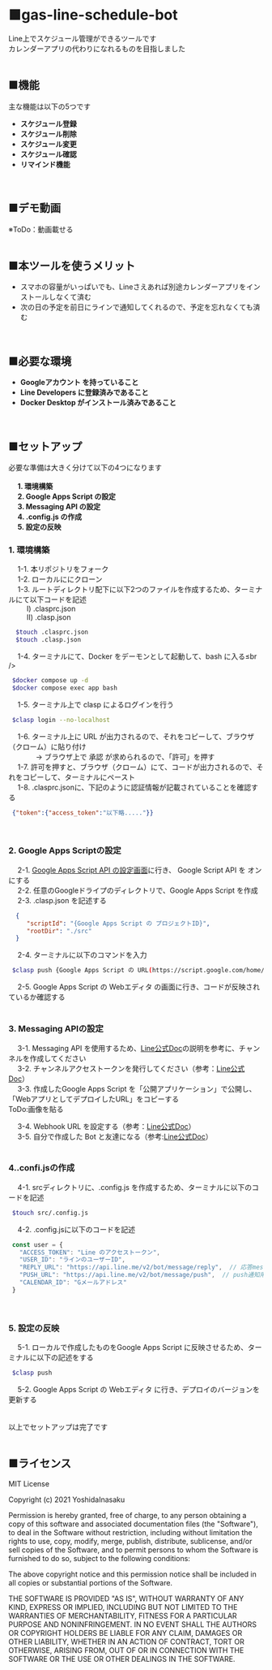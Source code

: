# ■gas-line-schedule-bot  
Line上でスケジュール管理ができるツールです<br />
カレンダーアプリの代わりになれるものを目指しました<br />
<br />

## ■機能
主な機能は以下の5つです
- <b>スケジュール登録</b>
- <b>スケジュール削除</b>
- <b>スケジュール変更</b>
- <b>スケジュール確認</b>
- <b>リマインド機能</b>
<br />

## ■デモ動画
※ToDo：動画載せる<br />
<br />

## ■本ツールを使うメリット
- スマホの容量がいっぱいでも、Lineさえあれば別途カレンダーアプリをインストールしなくて済む<br />
- 次の日の予定を前日にラインで通知してくれるので、予定を忘れなくても済む
<br />

## ■必要な環境
- <b>Googleアカウント を持っていること</b>
- <b>Line Developers に登録済みであること</b>
- <b>Docker Desktop がインストール済みであること</b>
<br />

## ■セットアップ
必要な準備は大きく分けて以下の4つになります<br />
<br />
&emsp; <b>1. 環境構築</b><br />
&emsp; <b>2. Google Apps Script の設定</b><br />
&emsp; <b>3. Messaging API の設定</b><br />
&emsp; <b>4. .config.js の作成</b><br />
&emsp; <b>5. 設定の反映</b>
<br />
### 1. 環境構築<br />
&emsp; 1-1. 本リポジトリをフォーク<br />
&emsp; 1-2. ローカルににクローン<br />
&emsp; 1-3. ルートディレクトリ配下に以下2つのファイルを作成するため、ターミナルにて以下コードを記述<br />
  &emsp; &emsp; Ⅰ) .clasprc.json <br />
  &emsp; &emsp; Ⅱ) .clasp.json <br />
  ```sh
    $touch .clasprc.json
    $touch .clasp.json
  ```
&emsp; 1-4. ターミナルにて、Docker をデーモンとして起動して、bash に入る≤br />
  ```sh
   $docker compose up -d
   $docker compose exec app bash
  ```
&emsp; 1-5. ターミナル上で clasp によるログインを行う<br />
  ```sh
   $clasp login --no-localhost
  ```
&emsp; 1-6. ターミナル上に URL が出力されるので、それをコピーして、ブラウザ（クローム）に貼り付け<br />
　　&emsp; &nbsp; → ブラウザ上で 承認 が求められるので、「許可」を押す<br />
&emsp; 1-7. 許可を押すと、ブラウザ（クローム）にて、コードが出力されるので、それをコピーして、ターミナルにペースト<br />
&emsp; 1-8. .clasprc.jsonに、下記のように認証情報が記載されていることを確認する
  ```json
   {"token":{"access_token":"以下略....."}}
  ```
<br />

### 2. Google Apps Scriptの設定<br />
&emsp; 2-1. [Google Apps Script API の設定画面](https://script.google.com/home/usersettings)に行き、 Google Script API を オン にする<br />
&emsp; 2-2. 任意のGoogleドライプのディレクトリで、Google Apps Script を作成<br />
&emsp; 2-3. .clasp.json を記述する
  ```json
    {
       "scriptId": "{Google Apps Script の プロジェクトID}",
       "rootDir": "./src"
    }
  ```
&emsp; 2-4. ターミナルに以下のコマンドを入力<br />
   ```sh
    $clasp push {Google Apps Script の URL(https://script.google.com/home/projects/{プロジェクトID}/edit 全文)}
   ```
&emsp; 2-5. Google Apps Script の Webエディタ の画面に行き、コードが反映されているか確認する<br />
<br/>

### 3. Messaging APIの設定<br />
&emsp; 3-1. Messaging API を使用するため、[Line公式Doc](https://developers.line.biz/ja/docs/messaging-api/getting-started/#using-console)の説明を参考に、チャンネルを作成してください<br />
&emsp; 3-2. チャンネルアクセストークンを発行してください（参考：[Line公式Doc](https://developers.line.biz/ja/docs/messaging-api/channel-access-tokens/#long-lived-channel-access-tokens)）<br />
&emsp; 3-3. 作成したGoogle Apps Script を「公開アプリケーション」で公開し、「WebアプリとしてデプロイしたURL」をコピーする<br />
ToDo:画像を貼る<br />

&emsp; 3-4. Webhook URL を設定する（参考：[Line公式Doc](https://developers.line.biz/ja/docs/messaging-api/building-bot/#setting-webhook-url)）<br />
&emsp; 3-5. 自分で作成した Bot と友達になる（参考:[Line公式Doc](https://developers.line.biz/ja/docs/messaging-api/building-bot/#add-your-line-official-account-as-friend)）<br />
<br />

### 4..confi.jsの作成<br />
&emsp; 4-1. srcディレクトリに、.config.js を作成するため、ターミナルに以下のコードを記述<br />
   ```sh
    $touch src/.config.js
   ```
&emsp; 4-2. .config.jsに以下のコードを記述<br />
   ```js
    const user = {
      "ACCESS_TOKEN": "Line のアクセストークン",
      "USER_ID": "ラインのユーザーID",
      "REPLY_URL": "https://api.line.me/v2/bot/message/reply",  // 応答message用のURL
      "PUSH_URL": "https://api.line.me/v2/bot/message/push",  // push通知用のURL
      "CALENDAR_ID": "Gメールアドレス"
    }
   ```
<br />

### 5. 設定の反映<br />
&emsp; 5-1. ローカルで作成したものをGoogle Apps Script に反映させるため、ターミナルに以下の記述をする<br />
   ```sh
    $clasp push
   ```
&emsp; 5-2. Google Apps Script の Webエディタ に行き、デプロイのバージョンを更新する<br />
<br/><br/>
以上でセットアップは完了です<br />
<br />

## ■ライセンス<br />
MIT License

Copyright (c) 2021 YoshidaInasaku

Permission is hereby granted, free of charge, to any person obtaining a copy
of this software and associated documentation files (the "Software"), to deal
in the Software without restriction, including without limitation the rights
to use, copy, modify, merge, publish, distribute, sublicense, and/or sell
copies of the Software, and to permit persons to whom the Software is
furnished to do so, subject to the following conditions:

The above copyright notice and this permission notice shall be included in all
copies or substantial portions of the Software.

THE SOFTWARE IS PROVIDED "AS IS", WITHOUT WARRANTY OF ANY KIND, EXPRESS OR
IMPLIED, INCLUDING BUT NOT LIMITED TO THE WARRANTIES OF MERCHANTABILITY,
FITNESS FOR A PARTICULAR PURPOSE AND NONINFRINGEMENT. IN NO EVENT SHALL THE
AUTHORS OR COPYRIGHT HOLDERS BE LIABLE FOR ANY CLAIM, DAMAGES OR OTHER
LIABILITY, WHETHER IN AN ACTION OF CONTRACT, TORT OR OTHERWISE, ARISING FROM,
OUT OF OR IN CONNECTION WITH THE SOFTWARE OR THE USE OR OTHER DEALINGS IN THE
SOFTWARE.






